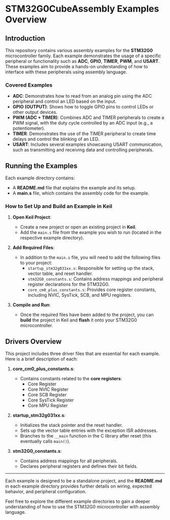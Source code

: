 # STM32G0CubeAssembly Examples Overview

## Introduction

This repository contains various assembly examples for the **STM32G0** microcontroller family. Each example demonstrates the usage of a specific peripheral or functionality such as **ADC**, **GPIO**, **TIMER**, **PWM**, and **USART**. These examples aim to provide a hands-on understanding of how to interface with these peripherals using assembly language.

### Covered Examples
- **ADC**: Demonstrates how to read from an analog pin using the ADC peripheral and control an LED based on the input.
- **GPIO (OUTPUT)**: Shows how to toggle GPIO pins to control LEDs or other output devices.
- **PWM (ADC + TIMER)**: Combines ADC and TIMER peripherals to create a PWM signal, with the duty cycle controlled by an ADC input (e.g., a potentiometer).
- **TIMER**: Demonstrates the use of the TIMER peripheral to create time delays and control the blinking of an LED.
- **USART**: Includes several examples showcasing USART communication, such as transmitting and receiving data and controlling peripherals.

## Running the Examples

Each example directory contains:
- A **README.md** file that explains the example and its setup.
- A **main.s** file, which contains the assembly code for the example.

### How to Set Up and Build an Example in Keil

1. **Open Keil Project**: 
   - Create a new project or open an existing project in **Keil**.
   - Add the `main.s` file from the example you wish to run (located in the respective example directory).

2. **Add Required Files**:
   - In addition to the `main.s` file, you will need to add the following files to your project:
     - `startup_stm32g031xx.s`: Responsible for setting up the stack, vector table, and reset handler.
     - `stm32G0_constants.s`: Contains address mappings and peripheral register declarations for the STM32G0.
     - `core_cm0_plus_constants.s`: Provides core register constants, including NVIC, SysTick, SCB, and MPU registers.

3. **Compile and Run**:
   - Once the required files have been added to the project, you can **build** the project in Keil and **flash** it onto your STM32G0 microcontroller.

## Drivers Overview

This project includes three driver files that are essential for each example. Here is a brief description of each:

1. **core_cm0_plus_constants.s**:
   - Contains constants related to the **core registers**:
     - Core Register
     - Core NVIC Register
     - Core SCB Register
     - Core SysTick Register
     - Core MPU Register

2. **startup_stm32g031xx.s**:
   - Initializes the stack pointer and the reset handler.
   - Sets up the vector table entries with the exception ISR addresses.
   - Branches to the `__main` function in the C library after reset (this eventually calls `main()`).

3. **stm32G0_constants.s**:
   - Contains address mappings for all peripherals.
   - Declares peripheral registers and defines their bit fields.

---

Each example is designed to be a standalone project, and the **README.md** in each example directory provides further details on wiring, expected behavior, and peripheral configuration.

Feel free to explore the different example directories to gain a deeper understanding of how to use the STM32G0 microcontroller with assembly language.



